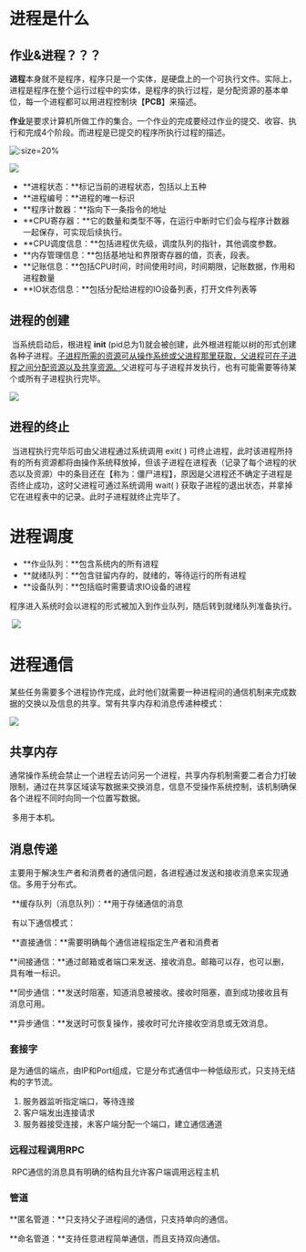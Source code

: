 # 进程是什么

## 作业&进程？？？

​		**进程**本身就不是程序，程序只是一个实体，是硬盘上的一个可执行文件。实际上，进程是程序在整个运行过程中的实体，是程序的执行过程，是分配资源的基本单位，每一个进程都可以用进程控制块【**PCB**】来描述。

​		**作业**是要求计算机所做工作的集合。一个作业的完成要经过作业的提交、收容、执行和完成4个阶段。而进程是已提交的程序所执行过程的描述。

![](https://lizhuo-file.oss-cn-hangzhou.aliyuncs.com/img/Snipaste_2022-06-16_20-57-41.png ':size=20%')

![](https://lizhuo-file.oss-cn-hangzhou.aliyuncs.com/img/Snipaste_2022-06-17_08-50-50.png)

+ **进程状态：**标记当前的进程状态，包括以上五种
+ **进程编号：**进程的唯一标识
+ **程序计数器：**指向下一条指令的地址
+ **CPU寄存器：**它的数量和类型不等，在运行中断时它们会与程序计数器一起保存，可实现后续执行。
+ **CPU调度信息：**包括进程优先级，调度队列的指针，其他调度参数。
+ **内存管理信息：**包括基地址和界限寄存器的值，页表，段表。
+ **记账信息：**包括CPU时间，时间使用时间，时间期限，记账数据，作用和进程数量
+ **IO状态信息：**包括分配给进程的IO设备列表，打开文件列表等

## 进程的创建

​		当系统启动后，根进程 **init** (pid总为1)就会被创建，此外根进程能以树的形式创建各种子进程。<u>子进程所需的资源可从操作系统或父进程那里获取，父进程可在子进程之间分配资源以及共享资源。</u>父进程可与子进程并发执行，也有可能需要等待某个或所有子进程执行完毕。

![](https://lizhuo-file.oss-cn-hangzhou.aliyuncs.com/img/Snipaste_2022-06-17_09-49-41.png)

## 进程的终止

​		当进程执行完毕后可由父进程通过系统调用 exit( ) 可终止进程，此时该进程所持有的所有资源都将由操作系统释放掉，但该子进程在进程表（记录了每个进程的状态以及资源）中的条目还在【称为：僵尸进程】，原因是父进程还不确定子进程是否终止成功，这时父进程可通过系统调用 wait( ) 获取子进程的退出状态，并拿掉它在进程表中的记录。此时子进程就终止完毕了。

# 进程调度

+ **作业队列：**包含系统内的所有进程
+ **就绪队列：**包含驻留内存的，就绪的，等待运行的所有进程
+ **设备队列：**包括临时需要请求IO设备的进程

​		程序进入系统时会以进程的形式被加入到作业队列，随后转到就绪队列准备执行。

​	![](https://lizhuo-file.oss-cn-hangzhou.aliyuncs.com/img/Snipaste_2022-06-17_09-36-06.png)

# 进程通信

​		某些任务需要多个进程协作完成，此时他们就需要一种进程间的通信机制来完成数据的交换以及信息的共享。常有共享内存和消息传递种模式：

![](https://lizhuo-file.oss-cn-hangzhou.aliyuncs.com/img/Snipaste_2022-06-17_10-20-14.png)

## 共享内存

​		通常操作系统会禁止一个进程去访问另一个进程，共享内存机制需要二者合力打破限制，通过在共享区域读写数据来交换消息，信息不受操作系统控制，该机制确保各个进程不同时向同一个位置写数据。

​		多用于本机。

## 消息传递

​		主要用于解决生产者和消费者的通信问题，各进程通过发送和接收消息来实现通信。多用于分布式。

​		**缓存队列（消息队列）：**用于存储通信的消息

​		有以下通信模式：

​		**直接通信：**需要明确每个通信进程指定生产者和消费者

​		**间接通信：**通过邮箱或者端口来发送、接收消息。邮箱可以存，也可以删，具有唯一标识。

​		**同步通信：**发送时阻塞，知道消息被接收。接收时阻塞，直到成功接收且有消息可用。

​		**异步通信：**发送时可恢复操作，接收时可允许接收空消息或无效消息。

### 套接字

是为通信的端点，由IP和Port组成，它是分布式通信中一种低级形式，只支持无结构的字节流。

1. 服务器监听指定端口，等待连接
2. 客户端发出连接请求
3. 服务器接受连接，未客户端分配一个端口，建立通信通道

### 远程过程调用RPC

​	RPC通信的消息具有明确的结构且允许客户端调用远程主机

### 管道

**匿名管道：**只支持父子进程间的通信，只支持单向的通信。

**命名管道：**支持任意进程简单通信，而且支持双向通信。

